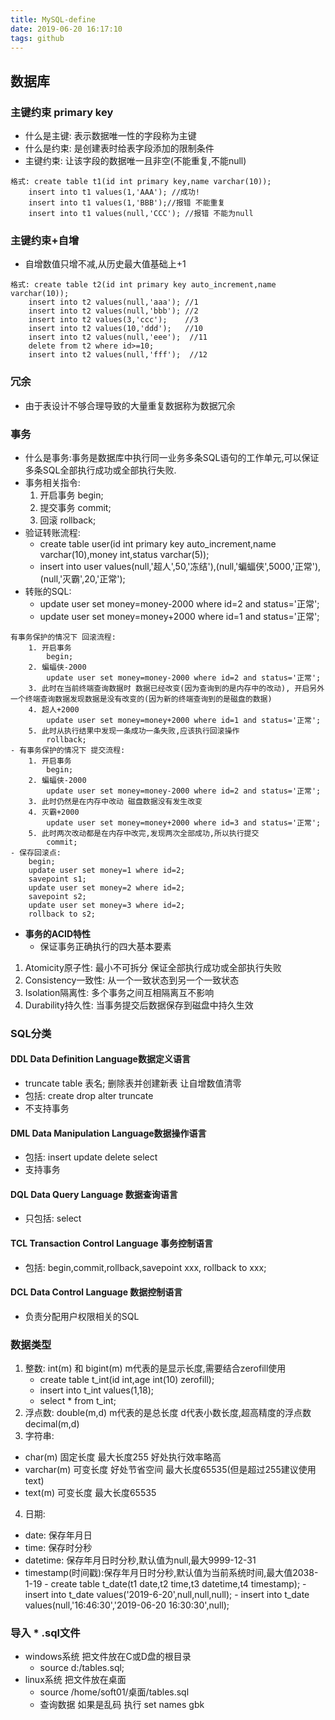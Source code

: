 ```yaml
---
title: MySQL-define
date: 2019-06-20 16:17:10
tags: github
---
```

## 数据库
### 主键约束 primary key
- 什么是主键: 表示数据唯一性的字段称为主键
- 什么是约束: 是创建表时给表字段添加的限制条件
- 主键约束: 让该字段的数据唯一且非空(不能重复,不能null)
```mysql
格式: create table t1(id int primary key,name varchar(10));
	insert into t1 values(1,'AAA'); //成功!
	insert into t1 values(1,'BBB');//报错 不能重复
	insert into t1 values(null,'CCC'); //报错 不能为null
```

### 主键约束+自增
- 自增数值只增不减,从历史最大值基础上+1
```mysql
格式: create table t2(id int primary key auto_increment,name varchar(10));
	insert into t2 values(null,'aaa'); //1
	insert into t2 values(null,'bbb'); //2
	insert into t2 values(3,'ccc');    //3
	insert into t2 values(10,'ddd');   //10
	insert into t2 values(null,'eee');  //11
	delete from t2 where id>=10;
	insert into t2 values(null,'fff');  //12
```

### 冗余
- 由于表设计不够合理导致的大量重复数据称为数据冗余

### 事务
- 什么是事务:事务是数据库中执行同一业务多条SQL语句的工作单元,可以保证多条SQL全部执行成功或全部执行失败.
- 事务相关指令:
	1. 开启事务   begin;
	2. 提交事务   commit;
	3. 回滚      rollback;
- 验证转账流程:
	- create table user(id int primary key auto_increment,name varchar(10),money int,status varchar(5));
	- insert into user values(null,'超人',50,'冻结'),(null,'蝙蝠侠',5000,'正常'),(null,'灭霸',20,'正常');
- 转账的SQL:
	- update user set money=money-2000 where id=2 and status='正常';
	- update user set money=money+2000 where id=1 and status='正常';
```mysql
有事务保护的情况下 回滚流程:
	1. 开启事务
		begin;
	2. 蝙蝠侠-2000
		update user set money=money-2000 where id=2 and status='正常';
	3. 此时在当前终端查询数据时 数据已经改变(因为查询到的是内存中的改动), 开启另外一个终端查询数据发现数据是没有改变的(因为新的终端查询到的是磁盘的数据)
	4. 超人+2000
		update user set money=money+2000 where id=1 and status='正常';
	5. 此时从执行结果中发现一条成功一条失败,应该执行回滚操作
		rollback;
- 有事务保护的情况下 提交流程:
	1. 开启事务
		begin;
	2. 蝙蝠侠-2000
		update user set money=money-2000 where id=2 and status='正常';
	3. 此时仍然是在内存中改动 磁盘数据没有发生改变 
	4. 灭霸+2000
		update user set money=money+2000 where id=3 and status='正常';
	5. 此时两次改动都是在内存中改完,发现两次全部成功,所以执行提交
		commit;
- 保存回滚点:
	begin;
	update user set money=1 where id=2;
	savepoint s1;
	update user set money=2 where id=2;
	savepoint s2;
	update user set money=3 where id=2;
	rollback to s2;
```

- **事务的ACID特性**
	- 保证事务正确执行的四大基本要素
1. Atomicity原子性: 最小不可拆分 保证全部执行成功或全部执行失败
2. Consistency一致性: 从一个一致状态到另一个一致状态
3. Isolation隔离性: 多个事务之间互相隔离互不影响 
4. Durability持久性: 当事务提交后数据保存到磁盘中持久生效  

### SQL分类
#### DDL Data Definition Language数据定义语言
- truncate table 表名; 
	删除表并创建新表    让自增数值清零
- 包括: create drop alter truncate 
- 不支持事务 
#### DML Data Manipulation Language数据操作语言
- 包括: insert update delete select
- 支持事务
#### DQL Data Query Language 数据查询语言
- 只包括: select
#### TCL Transaction Control Language 事务控制语言
- 包括: begin,commit,rollback,savepoint xxx, rollback to xxx;
#### DCL Data Control Language 数据控制语言
- 负责分配用户权限相关的SQL 

### 数据类型
1. 整数:  int(m) 和 bigint(m)  m代表的是显示长度,需要结合zerofill使用
	- create table t_int(id int,age int(10) zerofill); 
	- insert into t_int values(1,18);
	- select * from t_int;	
2. 浮点数: double(m,d)  m代表的是总长度 d代表小数长度,超高精度的浮点数decimal(m,d) 
3. 字符串: 
- char(m) 固定长度 最大长度255 好处执行效率略高  
- varchar(m) 可变长度 好处节省空间 最大长度65535(但是超过255建议使用text)  
- text(m) 可变长度 最大长度65535
4. 日期:
- date: 保存年月日
- time: 保存时分秒
- datetime: 保存年月日时分秒,默认值为null,最大9999-12-31
- timestamp(时间戳):保存年月日时分秒,默认值为当前系统时间,最大值2038-1-19
		- create table t_date(t1 date,t2 time,t3 datetime,t4 timestamp); 
		- insert into t_date values('2019-6-20',null,null,null);
		- insert into t_date values(null,'16:46:30','2019-06-20 16:30:30',null);

### 导入 * .sql文件
- windows系统 把文件放在C或D盘的根目录
	- source d:/tables.sql;
- linux系统 把文件放在桌面
	- source /home/soft01/桌面/tables.sql
	- 查询数据 如果是乱码  执行     set names gbk

